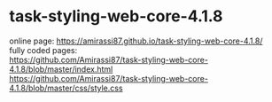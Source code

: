 # task-styling-web-core-4.1.8
online page: https://amirassi87.github.io/task-styling-web-core-4.1.8/
<br>
fully coded pages:
<br>
https://github.com/Amirassi87/task-styling-web-core-4.1.8/blob/master/index.html
<br>
https://github.com/Amirassi87/task-styling-web-core-4.1.8/blob/master/css/style.css
